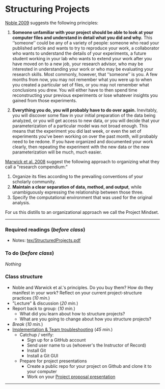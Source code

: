 # Structuring Projects

[Noble 2009](../../readings/pdfs/Noble2009.pdf) suggests the following principles:

1. **Someone unfamiliar with your project should be able to look at your computer files and understand in detail what you did and why.** This ‘‘someone’’ could be any of a variety of people: someone who read your published article and wants to try to reproduce your work, a collaborator who wants to understand the details of your experiments, a future student working in your lab who wants to extend your work after you have moved on to a new job, your research advisor, who may be interested in understanding your work or who may be evaluating your research skills. Most commonly, however, that ‘‘someone’’ is you. A few months from now, you may not remember what you were up to when you created a particular set of files, or you may not remember what conclusions you drew. You will either have to then spend time reconstructing your previous experiments or lose whatever insights you gained from those experiments.

2. **Everything you do, you will probably have to do over again.** Inevitably, you will discover some flaw in your initial preparation of the data being analyzed, or you will get access to new data, or you will decide that your parameterization of a particular model was not broad enough. This means that the experiment you did last week, or even the set of experiments you’ve been working on over the past month, will probably need to be redone. If you have organized and documented your work clearly, then repeating the experiment with the new data or the new parameterization will be much, much easier.

[Marwick et al. 2008](../../readings/pdfs/Marwick2018.pdf) suggest the following approach to organizing what they call a "research compendium:"

1. Organize its files according to the prevailing conventions of your scholarly community.
2. **Maintain a clear separation of data, method, and output**, while unambiguously expressing the relationship between those three.
3. Specify the computational environment that was used for the original analysis.

For us this distills to an organizational approach we call the Project Mindset.


***

### Required readings (_before class_)
- Notes: [tex/StructuredProjects.pdf](tex/StructuredProjects.pdf)

### To do (_before class_)
_Nothing_

### Class structure
* Noble and Warwick et al.'s principles. Do you buy them? How do they manifest in your work? Reflect on your current project-structure practices (_10 min._)
* "Lecture" & discussion (_20 min._)
* Report back to group: (_10 min._)
  *   What did you learn about how to structure projects?
  *   What are you going to change about how you structure projects?
* _Break_ (_10 min._)
* [Implementation & Team troubleshooting](../Implementation) (_45 min._)
  * Catchup / verify:
    * Sign up for a GitHub account
    * Send user name to us (whoever's the Instructor of Record)
    * Install Git
    * Install a Git GUI
  * Prepare for project presentations
    * Create a public repo for your project on Github and clone it to your computer
    * Work on your [Project proposal presentation](../ProjectProposal)

***

